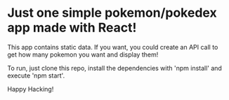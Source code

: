 # Just one simple pokemon/pokedex app made with React!

This app contains static data. If you want, you could create an API call to get how many pokemon you want and display them!

To run, just clone this repo, install the dependencies with 'npm install' and execute 'npm start'.

Happy Hacking!
